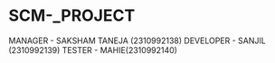 # SCM-_PROJECT
MANAGER - SAKSHAM TANEJA (2310992138)
DEVELOPER - SANJIL (2310992139)
TESTER - MAHIE(2310992140)
